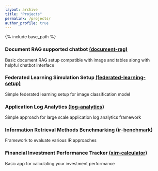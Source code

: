 ```yaml
---
layout: archive
title: "Projects"
permalink: /projects/
author_profile: true
---
```



{% include base_path %}

<!--
{% for post in site.work_experience reversed %}
  {% include archive-single.html %}
{% endfor %}
-->

### Document RAG supported chatbot [(document-rag)](https://github.com/nnn007/document-rag)
Basic document RAG setup compatible with image and tables along with helpful chatbot interface

### Federated Learning Simulation Setup [(federated-learning-setup)](https://github.com/nnn007/federated-learning-setup)
Simple federated learning setup for image classification model

### Application Log Analytics [(log-analytics)](https://github.com/nnn007/log-analytics)
Simple approach for large scale application log analytics framework

### Information Retrieval Methods Benchmarking [(ir-benchmark)](https://github.com/nnn007/ir-benchmark)
Framework to evaluate various IR approaches

### Financial Investment Performance Tracker [(xirr-calculator)](https://github.com/nnn007/xirr-calculator)
Basic app for calculating your investment performance
